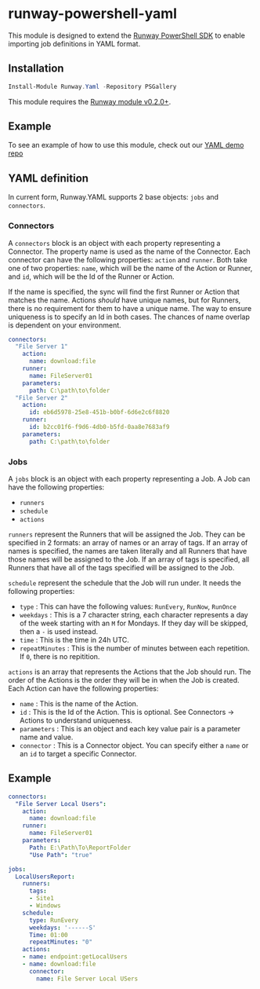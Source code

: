 # runway-powershell-yaml

This module is designed to extend the [Runway PowerShell SDK](https://github.com/runway-software/runway-powershell) to enable importing job definitions in YAML format.

## Installation

```powershell
Install-Module Runway.Yaml -Repository PSGallery
```

This module requires the [Runway module v0.2.0+](https://github.com/runway-software/runway-powershell).

## Example

To see an example of how to use this module, check out our [YAML demo repo](https://github.com/runway-software/yaml-demo)

## YAML definition

In current form, Runway.YAML supports 2 base objects: `jobs` and `connectors`.

### Connectors

A `connectors` block is an object with each property representing a Connector. The property name is used as the name of the Connector. Each connector can have the following properties: `action` and `runner`. Both take one of two properties: `name`, which will be the name of the Action or Runner, and `id`, which will be the Id of the Runner or Action.

If the name is specified, the sync will find the first Runner or Action that matches the name. Actions _should_ have unique names, but for Runners, there is no requirement for them to have a unique name. The way to ensure uniqueness is to specify an Id in both cases. The chances of name overlap is dependent on your environment.

```yaml
connectors:
  "File Server 1"
    action:
      name: download:file
    runner:
      name: FileServer01
    parameters:
      path: C:\path\to\folder
  "File Server 2"
    action:
      id: eb6d5978-25e8-451b-b0bf-6d6e2c6f8820
    runner:
      id: b2cc01f6-f9d6-4db0-b5fd-0aa8e7683af9
    parameters:
      path: C:\path\to\folder
```

### Jobs

A `jobs` block is an object with each property representing a Job. A Job can have the following properties:

- `runners`
- `schedule`
- `actions`

`runners` represent the Runners that will be assigned the Job. They can be specified in 2 formats: an array of names or an array of tags. If an array of names is specified, the names are taken literally and all Runners that have those names will be assigned to the Job. If an array of tags is specified, all Runners that have all of the tags specified will be assigned to the Job.

`schedule` represent the schedule that the Job will run under. It needs the following properties:

- `type` : This can have the following values: `RunEvery`, `RunNow`, `RunOnce`
- `weekdays` : This is a 7 character string, each character represents a day of the week starting with an `M` for Mondays. If they day will be skipped, then a `-` is used instead.
- `time` : This is the time in 24h UTC.
- `repeatMinutes` : This is the number of minutes between each repetition. If `0`, there is no repitition.

`actions` is an array that represents the Actions that the Job should run. The order of the Actions is the order they will be in when the Job is created. Each Action can have the following properties:

- `name` : This is the name of the Action.
- `id` : This is the Id of the Action. This is optional. See Connectors -> Actions to understand uniqueness.
- `parameters` : This is an object and each key value pair is a parameter name and value.
- `connector` : This is a Connector object. You can specify either a `name` or an `id` to target a specific Connector.

## Example

```yaml
connectors:
  "File Server Local Users":
    action:
      name: download:file
    runner:
      name: FileServer01
    parameters:
      Path: E:\Path\To\ReportFolder
      "Use Path": "true"

jobs:
  LocalUsersReport:
    runners:
      tags:
      - Site1
      - Windows
    schedule:
      type: RunEvery
      weekdays: '------S'
      Time: 01:00
      repeatMinutes: "0"
    actions:
    - name: endpoint:getLocalUsers
    - name: download:file
      connector:
        name: File Server Local USers
```